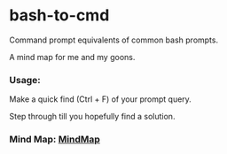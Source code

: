 # bash-to-cmd
Command prompt equivalents of common bash prompts.

A mind map for me and my goons.

### Usage:

Make a quick find (Ctrl + F) of your prompt query.

Step through till you hopefully find a solution.

### Mind Map: [MindMap](https://github.com/bisscay/bash-to-cmd/blob/main/bash_to_cmd.md)
